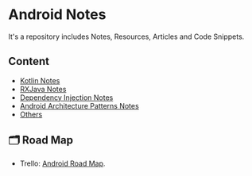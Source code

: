 # Android Notes
It's a repository includes Notes, Resources, Articles and Code Snippets.

## Content
- [Kotlin Notes](https://github.com/Abanoub-Asaad/Android-Notes/tree/main/Kotlin-Notes)
- [RXJava Notes](https://github.com/Abanoub-Asaad/Android-Notes/tree/main/RXJava-Notes)
- [Dependency Injection Notes](https://github.com/Abanoub-Asaad/Android-Notes/tree/main/Dependency%20Injection)
- [Android Architecture Patterns Notes](https://github.com/Abanoub-Asaad/Android-Notes/tree/main/Architecture%20Patterns)
- [Others](https://github.com/Abanoub-Asaad/Android-Notes/tree/main/Others)


## 🗂 Road Map
- Trello: [Android Road Map](https://trello.com/b/fsc44tYh/android-developer-roadmap).
